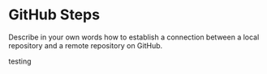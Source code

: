 # GitHub Steps

Describe in your own words how to establish a connection between a local repository and a remote repository on GitHub.

testing